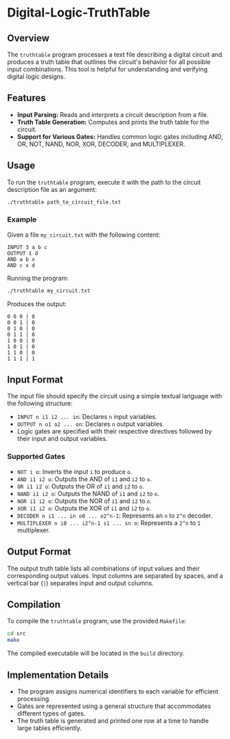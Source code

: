# Digital-Logic-TruthTable

## Overview

The `truthtable` program processes a text file describing a digital circuit and produces a truth table that outlines the circuit's behavior for all possible input combinations. This tool is helpful for understanding and verifying digital logic designs.

## Features

- **Input Parsing:** Reads and interprets a circuit description from a file.
- **Truth Table Generation:** Computes and prints the truth table for the circuit.
- **Support for Various Gates:** Handles common logic gates including AND, OR, NOT, NAND, NOR, XOR, DECODER, and MULTIPLEXER.

## Usage

To run the `truthtable` program, execute it with the path to the circuit description file as an argument:

```bash
./truthtable path_to_circuit_file.txt
```

### Example

Given a file `my_circuit.txt` with the following content:

```
INPUT 3 a b c
OUTPUT 1 d
AND a b x
AND c x d
```

Running the program:

```bash
./truthtable my_circuit.txt
```

Produces the output:

```
0 0 0 | 0
0 0 1 | 0
0 1 0 | 0
0 1 1 | 0
1 0 0 | 0
1 0 1 | 0
1 1 0 | 0
1 1 1 | 1
```

## Input Format

The input file should specify the circuit using a simple textual language with the following structure:

- `INPUT n i1 i2 ... in`: Declares `n` input variables.
- `OUTPUT n o1 o2 ... on`: Declares `n` output variables.
- Logic gates are specified with their respective directives followed by their input and output variables.

### Supported Gates

- `NOT i o`: Inverts the input `i` to produce `o`.
- `AND i1 i2 o`: Outputs the AND of `i1` and `i2` to `o`.
- `OR i1 i2 o`: Outputs the OR of `i1` and `i2` to `o`.
- `NAND i1 i2 o`: Outputs the NAND of `i1` and `i2` to `o`.
- `NOR i1 i2 o`: Outputs the NOR of `i1` and `i2` to `o`.
- `XOR i1 i2 o`: Outputs the XOR of `i1` and `i2` to `o`.
- `DECODER n i1 ... in o0 ... o2^n-1`: Represents an `n` to `2^n` decoder.
- `MULTIPLEXER n i0 ... i2^n-1 s1 ... sn o`: Represents a `2^n` to `1` multiplexer.

## Output Format

The output truth table lists all combinations of input values and their corresponding output values. Input columns are separated by spaces, and a vertical bar (`|`) separates input and output columns.

## Compilation

To compile the `truthtable` program, use the provided `Makefile`:

```bash
cd src
make
```

The compiled executable will be located in the `build` directory.

## Implementation Details

- The program assigns numerical identifiers to each variable for efficient processing.
- Gates are represented using a general structure that accommodates different types of gates.
- The truth table is generated and printed one row at a time to handle large tables efficiently.
